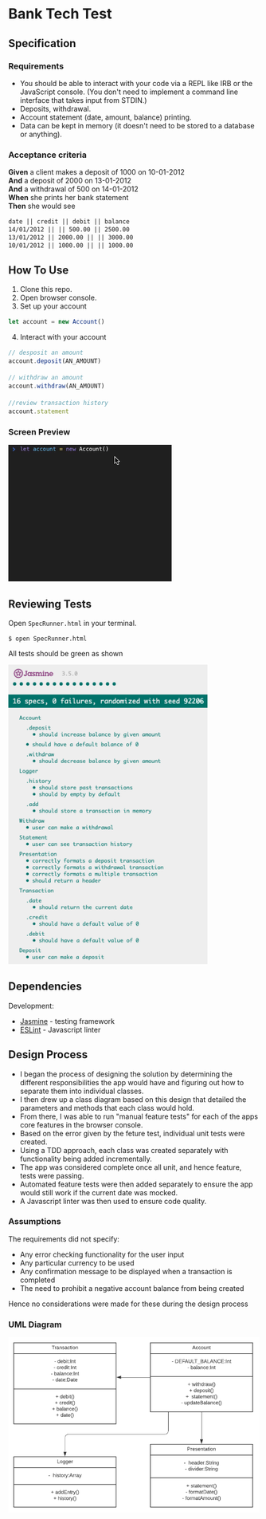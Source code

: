 # Bank Tech Test
## Specification

### Requirements

* You should be able to interact with your code via a REPL like IRB or the JavaScript console.  (You don't need to implement a command line interface that takes input from STDIN.)
* Deposits, withdrawal.
* Account statement (date, amount, balance) printing.
* Data can be kept in memory (it doesn't need to be stored to a database or anything).

### Acceptance criteria

**Given** a client makes a deposit of 1000 on 10-01-2012  
**And** a deposit of 2000 on 13-01-2012  
**And** a withdrawal of 500 on 14-01-2012  
**When** she prints her bank statement  
**Then** she would see

```
date || credit || debit || balance
14/01/2012 || || 500.00 || 2500.00
13/01/2012 || 2000.00 || || 3000.00
10/01/2012 || 1000.00 || || 1000.00
```
## How To Use
1. Clone this repo.
2. Open browser console.
3. Set up your account
  ```js
  let account = new Account()
  ```
4. Interact with your account
  ```js
  // desposit an amount
  account.deposit(AN_AMOUNT)
  
  // withdraw an amount
  account.withdraw(AN_AMOUNT)
  
  //review transaction history
  account.statement
  ```
### Screen Preview
<img src="./images/screen_recording.gif">

## Reviewing Tests
Open `SpecRunner.html` in your terminal. 
```
$ open SpecRunner.html
```
All tests should be green as shown

<img src="./images/jasmine_tests.png" width="400">

## Dependencies
Development:
- [Jasmine](https://jasmine.github.io/index.html) - testing framework
- [ESLint](https://eslint.org/) - Javascript linter

## Design Process

- I began the process of designing the solution by determining the different responsibilities the app would have and figuring out how to separate them into individual classes. 
- I then drew up a class diagram based on this design that detailed the parameters and methods that each class would hold. 
- From there, I was able to run "manual feature tests" for each of the apps core features in the browser console.
- Based on the error given by the feture test, individual unit tests were created.
- Using a TDD approach, each class was created separately with functionality being added incrementally.
- The app was considered complete once all unit, and hence feature, tests were passing.
- Automated feature tests were then added separately to ensure the app would still work if the current date was mocked.
- A Javascript linter was then used to ensure code quality.

### Assumptions

The requirements did not specify:

- Any error checking functionality for the user input
- Any particular currency to be used
- Any confirmation message to be displayed when a transaction is completed
- The need to prohibit a negative account balance from being created

Hence no considerations were made for these during the design process

### UML Diagram
<img src="./images/UML_diagram.png" width="700">
